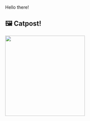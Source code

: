 Hello there!



## 🖼️ Catpost!

<sub>
    <img src="https://cdn2.thecatapi.com/images/b6e.jpg" height="256">
</sub>

